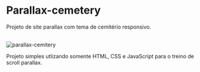 # Parallax-cemetery
Projeto de site parallax com tema de cemitério responsivo.<br><br>


![parallax-cemitery](https://user-images.githubusercontent.com/88805945/232247185-d47833e9-b8a4-49cb-823a-71578359e21b.jpg)

Projeto simples utlizando somente HTML, CSS e JavaScript para o treino de scroll parallax.
